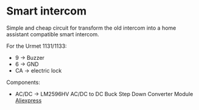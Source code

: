 # Smart intercom
Simple and cheap circuit for transform the old intercom into a home assistant compatible smart intercom.

For the Urmet 1131/1133:
* 9 -> Buzzer
* 6 -> GND
* CA -> electric lock

Components:
* AC/DC -> LM2596HV AC/DC to DC Buck Step Down Converter Module [Aliexpress](https://it.aliexpress.com/item/1005001291088100.html?spm=a2g0s.9042311.0.0.27424c4dUYQHFV)
